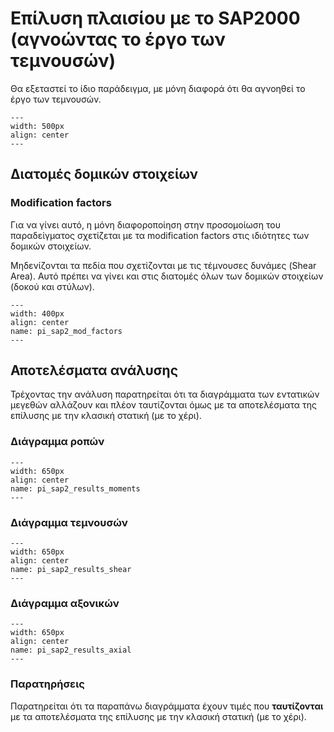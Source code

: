 ﻿
# Επίλυση πλαισίου με το SAP2000 (αγνοώντας το έργο των τεμνουσών)

Θα εξεταστεί το ίδιο παράδειγμα, με μόνη διαφορά ότι θα αγνοηθεί το έργο των τεμνουσών.

```{figure} https://raw.githubusercontent.com/panagop/ihu_courses/main/shared/images/modelling/shear_exclude/pi_foreas.png
---
width: 500px
align: center
---
```

## Διατομές δομικών στοιχείων

### Modification factors

Για να γίνει αυτό, η μόνη διαφοροποίηση στην προσομοίωση του παραδείγματος σχετίζεται με τα modification factors στις ιδιότητες των δομικών στοιχείων.

Μηδενίζονται τα πεδία που σχετίζονται με τις τέμνουσες δυνάμες (Shear Area). Αυτό πρέπει να γίνει και στις διατομές όλων των δομικών στοιχείων (δοκού και στύλων).

```{figure} https://raw.githubusercontent.com/panagop/ihu_courses/main/shared/images/modelling/shear_exclude/pi_sap2_mod_factors.png
---
width: 400px
align: center
name: pi_sap2_mod_factors
---
```

## Αποτελέσματα ανάλυσης

Τρέχοντας την ανάλυση παρατηρείται ότι τα διαγράμματα των εντατικών μεγεθών αλλάζουν και πλέον ταυτίζονται όμως με τα αποτελέσματα της επίλυσης με την κλασική στατική (με το χέρι).

### Διάγραμμα ροπών

```{figure} https://raw.githubusercontent.com/panagop/ihu_courses/main/shared/images/modelling/shear_exclude/pi_sap2_results_moments.png
---
width: 650px
align: center
name: pi_sap2_results_moments
---
```

### Διάγραμμα τεμνουσών

```{figure} https://raw.githubusercontent.com/panagop/ihu_courses/main/shared/images/modelling/shear_exclude/pi_sap2_results_shear.png
---
width: 650px
align: center
name: pi_sap2_results_shear
---
```

### Διάγραμμα αξονικών

```{figure} https://raw.githubusercontent.com/panagop/ihu_courses/main/shared/images/modelling/shear_exclude/pi_sap2_results_axial.png
---
width: 650px
align: center
name: pi_sap2_results_axial
---
```

### Παρατηρήσεις

Παρατηρείται ότι τα παραπάνω διαγράμματα έχουν τιμές που **ταυτίζονται** με τα αποτελέσματα της επίλυσης με την κλασική στατική (με το χέρι).